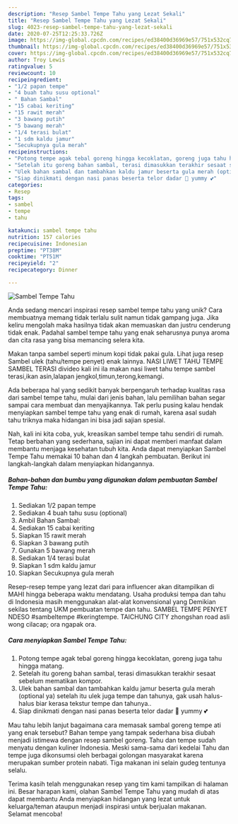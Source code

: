 ```yaml
---
description: "Resep Sambel Tempe Tahu yang Lezat Sekali"
title: "Resep Sambel Tempe Tahu yang Lezat Sekali"
slug: 4023-resep-sambel-tempe-tahu-yang-lezat-sekali
date: 2020-07-25T12:25:33.726Z
image: https://img-global.cpcdn.com/recipes/ed38400d36969e57/751x532cq70/sambel-tempe-tahu-foto-resep-utama.jpg
thumbnail: https://img-global.cpcdn.com/recipes/ed38400d36969e57/751x532cq70/sambel-tempe-tahu-foto-resep-utama.jpg
cover: https://img-global.cpcdn.com/recipes/ed38400d36969e57/751x532cq70/sambel-tempe-tahu-foto-resep-utama.jpg
author: Troy Lewis
ratingvalue: 5
reviewcount: 10
recipeingredient:
- "1/2 papan tempe"
- "4 buah tahu susu optional"
- " Bahan Sambal"
- "15 cabai keriting"
- "15 rawit merah"
- "3 bawang putih"
- "5 bawang merah"
- "1/4 terasi bulat"
- "1 sdm kaldu jamur"
- "Secukupnya gula merah"
recipeinstructions:
- "Potong tempe agak tebal goreng hingga kecoklatan, goreng juga tahu hingga matang."
- "Setelah itu goreng bahan sambal, terasi dimasukkan terakhir sesaat sebelum mematikan kompor."
- "Ulek bahan sambal dan tambahkan kaldu jamur beserta gula merah (optional ya) setelah itu ulek juga tempe dan tahunya, gak usah halus-halus biar kerasa tekstur tempe dan tahunya.."
- "Siap dinikmati dengan nasi panas beserta telor dadar 🤗 yummy 💕"
categories:
- Resep
tags:
- sambel
- tempe
- tahu

katakunci: sambel tempe tahu 
nutrition: 157 calories
recipecuisine: Indonesian
preptime: "PT38M"
cooktime: "PT51M"
recipeyield: "2"
recipecategory: Dinner

---
```



![Sambel Tempe Tahu](https://img-global.cpcdn.com/recipes/ed38400d36969e57/751x532cq70/sambel-tempe-tahu-foto-resep-utama.jpg)

Anda sedang mencari inspirasi resep sambel tempe tahu yang unik? Cara membuatnya memang tidak terlalu sulit namun tidak gampang juga. Jika keliru mengolah maka hasilnya tidak akan memuaskan dan justru cenderung tidak enak. Padahal sambel tempe tahu yang enak seharusnya punya aroma dan cita rasa yang bisa memancing selera kita.

Makan tanpa sambel seperti minum kopi tidak pakai gula. Lihat juga resep Sambel ulek (tahu/tempe penyet) enak lainnya. NASI LIWET TAHU TEMPE SAMBEL TERASI divideo kali ini ila makan nasi liwet tahu tempe sambel terasi,ikan asin,lalapan jengkol,timun,terong,kemangi.

Ada beberapa hal yang sedikit banyak berpengaruh terhadap kualitas rasa dari sambel tempe tahu, mulai dari jenis bahan, lalu pemilihan bahan segar sampai cara membuat dan menyajikannya. Tak perlu pusing kalau hendak menyiapkan sambel tempe tahu yang enak di rumah, karena asal sudah tahu triknya maka hidangan ini bisa jadi sajian spesial.


Nah, kali ini kita coba, yuk, kreasikan sambel tempe tahu sendiri di rumah. Tetap berbahan yang sederhana, sajian ini dapat memberi manfaat dalam membantu menjaga kesehatan tubuh kita. Anda dapat menyiapkan Sambel Tempe Tahu memakai 10 bahan dan 4 langkah pembuatan. Berikut ini langkah-langkah dalam menyiapkan hidangannya.

<!--inarticleads1-->

##### Bahan-bahan dan bumbu yang digunakan dalam pembuatan Sambel Tempe Tahu:

1. Sediakan 1/2 papan tempe
1. Sediakan 4 buah tahu susu (optional)
1. Ambil  Bahan Sambal:
1. Sediakan 15 cabai keriting
1. Siapkan 15 rawit merah
1. Siapkan 3 bawang putih
1. Gunakan 5 bawang merah
1. Sediakan 1/4 terasi bulat
1. Siapkan 1 sdm kaldu jamur
1. Siapkan Secukupnya gula merah


Resep-resep tempe yang lezat dari para influencer akan ditampilkan di MAHI hingga beberapa waktu mendatang. Usaha produksi tempa dan tahu di Indonesia masih menggunakan alat-alat konvensional yang Demikian sekilas tentang UKM pembuatan tempe dan tahu. SAMBEL TEMPE PENYET NDESO #sambeltempe #keringtempe. TAICHUNG CITY zhongshan road asli wong cilacap; ora ngapak ora. 

<!--inarticleads2-->

##### Cara menyiapkan Sambel Tempe Tahu:

1. Potong tempe agak tebal goreng hingga kecoklatan, goreng juga tahu hingga matang.
1. Setelah itu goreng bahan sambal, terasi dimasukkan terakhir sesaat sebelum mematikan kompor.
1. Ulek bahan sambal dan tambahkan kaldu jamur beserta gula merah (optional ya) setelah itu ulek juga tempe dan tahunya, gak usah halus-halus biar kerasa tekstur tempe dan tahunya..
1. Siap dinikmati dengan nasi panas beserta telor dadar 🤗 yummy 💕


Mau tahu lebih lanjut bagaimana cara memasak sambal goreng tempe ati yang enak tersebut? Bahan tempe yang tampak sederhana bisa diubah menjadi istimewa dengan resep sambel goreng. Tahu dan tempe sudah menyatu dengan kuliner Indonesia. Meski sama-sama dari kedelai Tahu dan tempe juga dikonsumsi oleh berbagai golongan masyarakat karena merupakan sumber protein nabati. Tiga makanan ini selain gudeg tentunya selalu. 

Terima kasih telah menggunakan resep yang tim kami tampilkan di halaman ini. Besar harapan kami, olahan Sambel Tempe Tahu yang mudah di atas dapat membantu Anda menyiapkan hidangan yang lezat untuk keluarga/teman ataupun menjadi inspirasi untuk berjualan makanan. Selamat mencoba!

